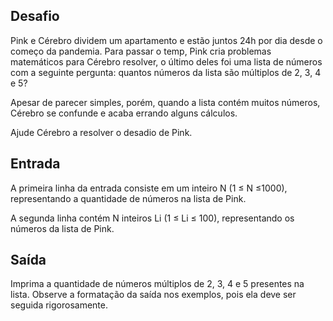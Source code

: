 ## Desafio

Pink e Cérebro dividem um apartamento e estão juntos 24h por dia desde o começo
da pandemia. Para passar o temp, Pink cria problemas matemáticos para Cérebro
resolver, o último deles foi uma lista de números com a seguinte pergunta:
quantos números da lista são múltiplos de 2, 3, 4 e 5?

Apesar de parecer simples, porém, quando a lista contém muitos números, Cérebro
se confunde e acaba errando alguns cálculos.

Ajude Cérebro a resolver o desadio de Pink.

## Entrada

A primeira linha da entrada consiste em um inteiro N (1 ≤ N ≤1000),
representando a quantidade de números na lista de Pink.

A segunda linha contém N inteiros Li (1 ≤ Li ≤ 100), representando os números
da lista de Pink.

## Saída

Imprima a quantidade de números múltiplos de 2, 3, 4 e 5 presentes na lista.
Observe a formatação da saída nos exemplos, pois ela deve ser seguida
rigorosamente.